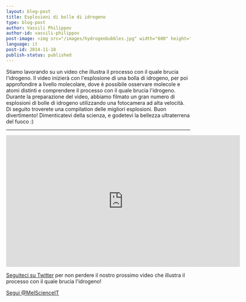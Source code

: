 ```yaml
---
layout: blog-post
title: Esplosioni di bolle di idrogeno
type: blog-post
author: Vassili Philippov
author-id: vassili-philippov
post-image: <img src="/images/hydrogenbubbles.jpg" width="600" height="325" alt="Esplosioni di bolle di idrogeno">
language: it
post-id: 2014-11-18
publish-status: published
---
```

Stiamo lavorando su un video che illustra il processo con il quale brucia l'idrogeno. Il video inizierà con l'esplosione di una bolla di idrogeno, per poi approfondire a livello molecolare, dove è possibile osservare molecole e atomi distinti e comprendere il processo con il quale brucia l'idrogeno. Durante la preparazione del video, abbiamo filmato un gran numero di esplosioni di bolle di idrogeno utilizzando una fotocamera ad alta velocità. Di seguito troverete una compilation delle migliori esplosioni. Buon divertimento! Dimenticatevi della scienza, e godetevi la bellezza ultraterrena del fuoco :) 
<!-- more -->

---

<iframe width="640" height="360" src="http://www.youtube.com/embed/RuXXLjpc67c?rel=0" frameborder="0" allowfullscreen></iframe>
<br/>

<a href="https://twitter.com/MelScienceIT">Seguiteci su Twitter</a> per non perdere il nostro prossimo video che illustra il processo con il quale brucia l'idrogeno!

<!-- Begin Twitter follow -->
<a href="https://twitter.com/MelScienceIT" class="twitter-follow-button" data-show-count="false" data-lang="it" data-size="large">Segui @MelScienceIT</a>
<script>!function(d,s,id){var js,fjs=d.getElementsByTagName(s)[0],p=/^http:/.test(d.location)?'http':'https';if(!d.getElementById(id)){js=d.createElement(s);js.id=id;js.src=p+'://platform.twitter.com/widgets.js';fjs.parentNode.insertBefore(js,fjs);}}(document, 'script', 'twitter-wjs');</script>
<!-- End Twitter follow -->
